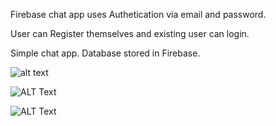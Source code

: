 Firebase chat app uses Authetication via email and password.

User can Register themselves and existing user can login.

Simple chat app. Database stored in Firebase.

![alt text](https://media.giphy.com/media/OhApRPkNhJcMZZisNX/giphy.gif)

![ALT Text](https://media.giphy.com/media/ulhcpTAkqwCBkM8OMV/giphy.gif)

![ALT Text](https://media.giphy.com/media/emaICtvEuLBglVOFxu/giphy.gif)



